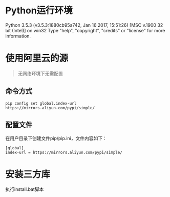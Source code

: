 # Python运行环境
Python 3.5.3 (v3.5.3:1880cb95a742, Jan 16 2017, 15:51:26) [MSC v.1900 32 bit (Intel)] on win32
Type "help", "copyright", "credits" or "license" for more information.

# 使用阿里云的源
> 无网络环境下无需配置

## 命令方式
````
pip config set global.index-url https://mirrors.aliyun.com/pypi/simple/
````

## 配置文件

在用户目录下创建文件pip/pip.ini，文件内容如下：

````
[global]
index-url = https://mirrors.aliyun.com/pypi/simple/
````

# 安装三方库

执行install.bat脚本
